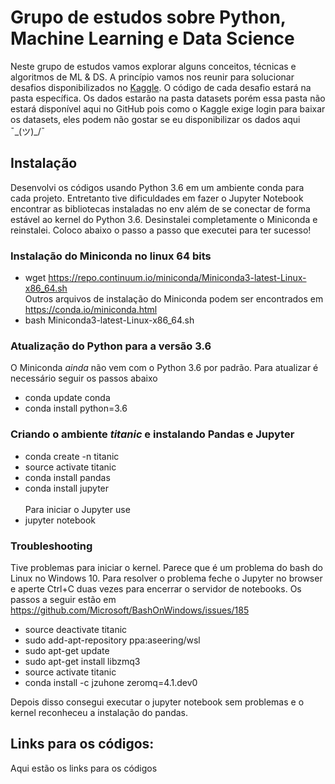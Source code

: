 # Grupo de estudos sobre Python, Machine Learning e Data Science

Neste grupo de estudos vamos explorar alguns conceitos, técnicas e algoritmos de ML & DS. A princípio vamos nos reunir para solucionar desafios disponibilizados no [Kaggle](https://www.kaggle.com). O código de cada desafio estará na pasta específica. Os dados estarão na pasta datasets porém essa pasta não estará disponível aqui no GitHub pois como o Kaggle exige login para baixar os datasets, eles podem não gostar se eu disponibilizar os dados aqui ¯\_(ツ)_/¯<br>

## Instalação
Desenvolvi os códigos usando Python 3.6 em um ambiente conda para cada projeto. Entretanto tive dificuldades em fazer o Jupyter Notebook encontrar as bibliotecas instaladas no env além de se conectar de forma estável ao kernel do Python 3.6. Desinstalei completamente o Miniconda e reinstalei. Coloco abaixo o passo a passo que executei para ter sucesso!

### Instalação do Miniconda no linux 64 bits

* wget https://repo.continuum.io/miniconda/Miniconda3-latest-Linux-x86_64.sh
<br>Outros arquivos de instalação do Miniconda podem ser encontrados em https://conda.io/miniconda.html
* bash Miniconda3-latest-Linux-x86_64.sh

### Atualização do Python para a versão 3.6
O Miniconda *ainda* não vem com o Python 3.6 por padrão. Para atualizar é necessário seguir os passos abaixo
* conda update conda
* conda install python=3.6

### Criando o ambiente _titanic_ e instalando Pandas e Jupyter
* conda create -n titanic
* source activate titanic
* conda install pandas
* conda install jupyter
<br><br>Para iniciar o Jupyter use
* jupyter notebook

### Troubleshooting
Tive problemas para iniciar o kernel. Parece que é um problema do bash do Linux no Windows 10. Para resolver o problema feche o Jupyter no browser e aperte Ctrl+C duas vezes para encerrar o servidor de notebooks. Os passos a seguir estão em https://github.com/Microsoft/BashOnWindows/issues/185

* source deactivate titanic
* sudo add-apt-repository ppa:aseering/wsl
* sudo apt-get update
* sudo apt-get install libzmq3
* source activate titanic
* conda install -c jzuhone zeromq=4.1.dev0

Depois disso consegui executar o jupyter notebook sem problemas e o kernel reconheceu a instalação do pandas.

## Links para os códigos:
Aqui estão os links para os códigos